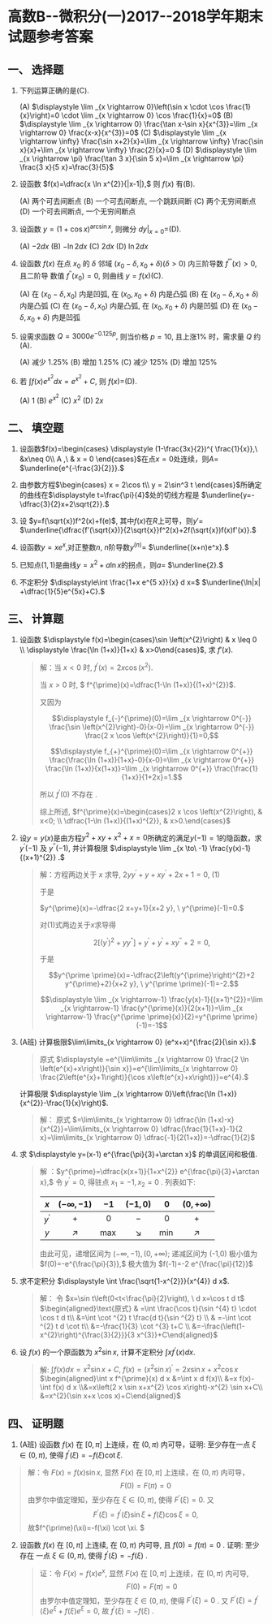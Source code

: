 # 高数B--微积分(一)2017--2018学年期末试题参考答案

## 一、 选择题

1. 下列运算正确的是(C).

   (A) $\displaystyle \lim _{x \rightarrow 0}\left(\sin x \cdot \cos \frac{1}{x}\right)=0 \cdot \lim _{x \rightarrow 0} \cos \frac{1}{x}=0$
   (B) $\displaystyle \lim _{x \rightarrow 0} \frac{\tan x-\sin x}{x^{3}}=\lim _{x \rightarrow 0} \frac{x-x}{x^{3}}=0$
   (C) $\displaystyle \lim _{x \rightarrow \infty} \frac{\sin x+2}{x}=\lim _{x \rightarrow \infty} \frac{\sin x}{x}+\lim _{x \rightarrow \infty} \frac{2}{x}=0 $
   (D) $\displaystyle \lim _{x \rightarrow \pi} \frac{\tan 3 x}{\sin 5 x}=\lim _{x \rightarrow \pi} \frac{3 x}{5 x}=\frac{3}{5}$

   

2. 设函数 $f(x)=\dfrac{x \ln x^{2}}{|x-1|},$ 则 $f(x)$ 有(B).

   (A) 两个可去间断点
   (B) 一个可去间断点, 一个跳跃间断
   (C) 两个无穷间断点
   (D) 一个可去间断点, 一个无穷间断点

   

3. 设函数 $y=(1+\cos x)^{\arcsin x},$ 则微分 $\left.d y\right|_{x=0}=$(D).

   (A) $-2 d x$
   (B) $-\ln 2 d x$
   (C) $2 d x$
   (D) $\ln 2 d x$
   
   


4. 设函数 $f(x)$ 在点 $x_{0}$ 的 $\delta$ 邻域 $\left(x_{0}-\delta, x_{0}+\delta\right)(\delta>0)$ 内三阶导数 $f^{\prime \prime \prime}(x)>0,$ 且二阶导
   数值 $f^{\prime \prime}\left(x_{0}\right)=0,$ 则曲线 $y=f(x)$(C).

   (A) 在 $\left(x_{0}-\delta, x_{0}\right)$ 内是凹弧, 在 $\left(x_{0}, x_{0}+\delta\right)$ 内是凸弧
   (B) 在 $\left(x_{0}-\delta, x_{0}+\delta\right)$ 内是凸弧
   (C) 在 $\left(x_{0}-\delta, x_{0}\right)$ 内是凸弧, 在 $\left(x_{0}, x_{0}+\delta\right)$ 内是凹弧
   (D) 在 $\left(x_{0}-\delta, x_{0}+\delta\right)$ 内是凹弧

   
   
5. 设需求函数 $Q=3000 e^{-0.125 p},$ 则当价格 $p=10$, 且上涨1% 时，需求量 $Q$ 约(A).

   (A) 减少 $1.25 \%$
   (B) 增加 $1.25 \%$
   (C) 减少 $125 \%$
   (D) 增加 $125 \%$

   

6. 若 $\int f(x) e^{x^{2}} d x=e^{x^{2}}+C,$ 则 $f(x)=$(D).

   (A) 1
   (B) $e^{x^{2}}$
   (C) $x^{2}$
   (D) $2 x$

## 二、 填空题

1. 设函数$f(x)=\begin{cases}
   \displaystyle (1-\frac{3x}{2})^{ \frac{1}{x}},\ &x\neq 0\\
   A ,\ & x  = 0 
   \end{cases}$在点$x=0$处连续，则$A=$ $\underline{e^{-\frac{3}{2}}}.$



2. 由参数方程$\begin{cases}
   x = 2\cos t\\
   y = 2\sin^3 t
   \end{cases}$所确定的曲线在$\displaystyle t=\frac{\pi}{4}$处的切线方程是 $\underline{y=-\dfrac{3}{2}x+2\sqrt{2}}.$




3. 设 $y=f(\sqrt{x})f^2(x)+f(e)$, 其中$f(x)$在$R$上可导，则$y'=$ $\underline{\dfrac{f'(\sqrt{x})}{2\sqrt{x}}f^2(x)+2f(\sqrt{x})f(x)f'(x)}.$



4. 设函数$y=xe^x$,对正整数$n$, $n$阶导数$y^{(n)}=$ $\underline{(x+n)e^x}.$



5. 已知点$(1,1)$是曲线$y=x^2+a\ln x$的拐点，则$a=$ $\underline{2}.$

    


6. 不定积分 $\displaystyle\int \frac{1+x e^{5 x}}{x} d x=$ $\underline{\ln|x| +\dfrac{1}{5}e^{5x}+C}.$



## 三、 计算题


1. 设函数 $\displaystyle f(x)=\begin{cases}\sin \left(x^{2}\right) & x \leq 0 \\ \displaystyle \frac{\ln (1+x)}{1+x} & x>0\end{cases}$, 求 $f'(x)$.

   > 解：当 $x<0$ 时, $f^{\prime}(x)=2 x \cos \left(x^{2}\right)$.
   >
   >  当  $x>0$  时,  $ f^{\prime}(x)=\dfrac{1-\ln (1+x)}{(1+x)^{2}}$.
   >
   > 又因为
   >
   > $$\displaystyle f_{-}^{\prime}(0)=\lim _{x \rightarrow 0^{-}} \frac{\sin \left(x^{2}\right)-0}{x-0}=\lim _{x \rightarrow 0^{-}} \frac{2 x \cos \left(x^{2}\right)}{1}=0,$$
   >
   > $$\displaystyle f_{+}^{\prime}(0)=\lim _{x \rightarrow 0^{+}} \frac{\frac{\ln (1+x)}{1+x}-0}{x-0}=\lim _{x \rightarrow 0^{+}} \frac{\ln (1+x)}{x(1+x)}=\lim _{x \rightarrow 0^{+}} \frac{\frac{1}{1+x}}{1+2x}=1.$$
   >
   > 所以 $f^{\prime}(0)$ 不存在 .
   >
   > 综上所述, $f^{\prime}(x)=\begin{cases}2 x \cos \left(x^{2}\right), & x<0; \\ \dfrac{1-\ln (1+x)}{(1+x)^{2}}, & x>0.\end{cases}$

2. 设$y=y(x)$是由方程$y^2+xy+x^2+x=0$所确定的满足$y(-1)=1$的隐函数，求 $y^{\prime}(-1)$ 及 $y^{\prime \prime}(-1),$ 并计算极限 $\displaystyle \lim _{x \to\ -1} \frac{y(x)-1}{(x+1)^{2}} .$

   >  解：方程两边关于 $x$ 求导, $2 y y^{\prime}+y+x y^{\prime}+2 x+1=0,  \ (1)$ 
   >
   > 于是
   >
   > $y^{\prime}(x)=-\dfrac{2 x+y+1}{x+2 y}, \ y^{\prime}(-1)=0.$ 
   >
   > 对(1)式两边关于$x$求导得
   >
   > $$2\left[\left(y^{\prime}\right)^{2}+y y^{\prime \prime}\right]+y^{\prime}+y^{\prime}+x y^{\prime \prime}+2=0,$$
   >
   > 于是
   >
   > $$y^{\prime \prime}(x)=-\dfrac{2\left(y^{\prime}\right)^{2}+2 y^{\prime}+2}{x+2 y}, \ y^{\prime \prime}(-1)=-2.$$
   >
   > $$\displaystyle \lim _{x \rightarrow-1} \frac{y(x)-1}{(x+1)^{2}}=\lim _{x \rightarrow-1} \frac{y^{\prime}(x)}{2(x+1)}=\lim _{x \rightarrow-1} \frac{y^{\prime \prime}(x)}{2}=y^{\prime \prime}(-1)=-1$$


3. (A班) 计算极限$\lim\limits_{x \rightarrow 0} (e^x+x)^{\frac{2}{\sin x}}.$

   > 原式 $\displaystyle =e^{\lim\limits _{x \rightarrow 0} \frac{2 \ln \left(e^{x}+x\right)}{\sin x}}=e^{\lim\limits_{x \rightarrow 0} \frac{2\left(e^{x}+1\right)}{\cos x\left(e^{x}+x\right)}}=e^{4}.$

   计算极限 $\displaystyle \lim _{x \rightarrow 0}\left(\frac{\ln (1+x)}{x^{2}}-\frac{1}{x}\right)$.

   > 解： 原式 $=\lim\limits_{x \rightarrow 0} \dfrac{\ln (1+x)-x}{x^{2}}=\lim\limits_{x \rightarrow 0} \dfrac{\frac{1}{1+x}-1}{2 x}=\lim\limits_{x \rightarrow 0} \dfrac{-1}{2(1+x)}=-\dfrac{1}{2}$

4. 求 $\displaystyle y=(x-1) e^{\frac{\pi}{3}+\arctan x}$ 的单调区间和极值.

   > 解 ：$y^{\prime}=\dfrac{x(x+1)}{1+x^{2}} e^{\frac{\pi}{3}+\arctan x},$ 令 $y^{\prime}=0,$ 得驻点 $x_{1}=-1, x_{2}=0$ . 列表如下:
   >
   > |     $x$      | $(-\infty,-1)$ |  $-1$  |  $(-1,0)$  |  $0$   | $(0,+\infty)$ |
   > | :----------: | :------------: | :----: | :--------: | :----: | :-----------: |
   > | $y^{\prime}$ |      $+$       |  $0$   |    $-$     |   0    |      $+$      |
   > |     $y$      |   $\nearrow$   | $\max$ | $\searrow$ | $\min$ |  $\nearrow$   |
   >
   > 由此可见，递增区间为 $(-\infty,-1),(0,+\infty) ;$ 递减区间为 (-1,0)
   > 极小值为 $f(0)=-e^{\frac{\pi}{3}},$ 极大值为 $f(-1)=-2 e^{\frac{\pi}{12}}$

5. 求不定积分 $\displaystyle \int \frac{\sqrt{1-x^{2}}}{x^{4}} d x$.

   > 解： 令 $x=\sin t\left(0<t<\frac{\pi}{2}\right), \ d x=\cos t d t$
   >  $\begin{aligned}\text{原式} & =\int \frac{\cos t}{\sin ^{4} t} \cdot \cos t d t\\ &=\int \cot ^{2} t \frac{d t}{\sin ^{2} t} \\ & =-\int \cot ^{2} t d \cot t\\ &=-\frac{1}{3} \cot ^{3} t+C \\ &=-\frac{\left(1-x^{2}\right)^{\frac{3}{2}}}{3 x^{3}}+C\end{aligned}$


6. 设 $f(x)$ 的一个原函数为 $x^{2} \sin x,$ 计算不定积分 $\displaystyle \int x f^{\prime}(x)d x.$

   > 解: $\int f(x) d x=x^{2} \sin x+C,$  $f(x)=\left(x^{2} \sin x\right)^{\prime}=2 x \sin x+x^{2} \cos x$
   > $\begin{aligned}\int x f^{\prime}(x) d x &=\int x d f(x)\\ &=x f(x)-\int f(x) d x \\&=x\left(2 x \sin x+x^{2} \cos x\right)-x^{2} \sin x+C\\ &=x^{2}(\sin x+x \cos x)+C\end{aligned}$



## 四、 证明题

1. (A班) 设函数 $f(x)$ 在 $[0, \pi]$ 上连续，在 $(0, \pi)$ 内可导，证明: 至少存在一点 $\xi \in(0, \pi),$ 使得 $f^{\prime}(\xi)=-f(\xi) \cot \xi.$
>
   > 解：令 $F(x)=f(x) \sin x,$ 显然 $F(x)$ 在 $[0, \pi]$ 上连续，在 $(0, \pi)$ 内可导，
   > $$
   > F(0)=F(\pi)=0
   > $$
   > 由罗尔中值定理知，至少存在 $\xi \in(0, \pi),$ 使得 $F^{\prime}(\xi)=0$. 又
   > $$ F^{\prime}(\xi)=f^{\prime}(\xi) \sin \xi+f(\xi) \cos \xi=0,$$
   > 故$f^{\prime}(\xi)=-f(\xi) \cot \xi.
   > $

2. 设函数 $f(x)$ 在 $[0, \pi]$ 上连续, 在 $(0, \pi)$ 内可导, 且 $f(0)=f(\pi)=0$ . 证明: 至少存在 一点 $\xi \in(0, \pi),$ 使得 $f^{\prime}(\xi)=-f(\xi)$ .

   > 证：令 $F(x)=f(x) e^{x},$ 显然 $F(x)$ 在 $[0, \pi]$ 上连续，在 $(0, \pi)$ 内可导,
   > $$
   > F(0)=F(\pi)=0
   > $$
   > 由罗尔中值定理知，至少存在 $\xi \in(0, \pi),$ 使得 $F^{\prime}(\xi)=0$ .  又 $F^{\prime}(\xi)=f^{\prime}(\xi) e^{\xi}+f(\xi) e^{\xi}=0,$ 故 $f^{\prime}(\xi)=-f(\xi)$ . 





